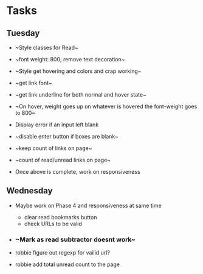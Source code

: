 # Tasks

## Tuesday
* ~Style classes for Read~
 * ~font weight: 800; remove text decoration~
* ~Style get hovering and colors and crap working~ 
 * ~get link font~ 
 * ~get link underline for both normal and hover state~
 *  ~On hover, weight goes up on whatever is hovered the font-weight goes to 800~
 


* Display error if an input left blank

* ~disable enter button if boxes are blank~

* ~keep count of links on page~

* ~count of read/unread links on page~

* Once above is complete, work on responsiveness

## Wednesday
* Maybe work on Phase 4 and responsiveness at same time
  * clear read bookmarks button
  * check URLs to be valid
* ### ~Mark as read subtractor doesnt work~

* robbie figure out regexp for vailid url?
* robbie add total unread count to the page
